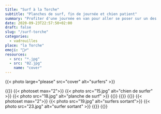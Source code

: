 ```yaml
---
title: "Surf à la Torche"
subtitle: "Planches de surf, fin de journée et chien patient"
summary: "Profiter d'une journée en van pour aller se poser sur un des spots mythiques de Bretagne. La pointe de la Torche ne déçoit pas."
date: 2020-09-23T22:57:50+02:00
draft: false
slug: "/surf-torche"
categories:
  - vadrouilles
place: "la Torche"
emoji: "🏄‍♂️"
resources:
  - src: "*.jpg"
  - src: "02.jpg"
    name: "cover"
---
```


{{< photo large="please" src="cover" alt="surfers" >}}


{{<photo src="14.jpg" alt="surfers dans l'eau">}}
{{< photoset max="2">}}
{{< photo src="15.jpg" alt="chien de surfer" >}}
{{< photo src="18.jpg" alt="planche de surf" >}}
{{</photoset >}}
{{<photo src="16.jpg"  alt="surfers a l'eau" >}}
{{<photo large="please" src="25.jpg" alt="bunker">}}
{{< photoset max="2">}}
{{< photo src="19.jpg" alt="surfers sortant">}}
{{< photo src="23.jpg" alt="surfer sortant" >}}
{{</photoset >}}
{{<photo src="35.jpg" alt="vans de surfers" >}}

